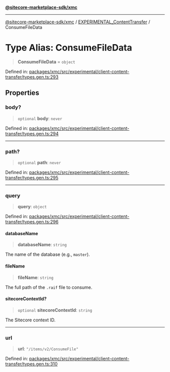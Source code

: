 [**@sitecore-marketplace-sdk/xmc**](../../../../README.md)

***

[@sitecore-marketplace-sdk/xmc](../../../../README.md) / [EXPERIMENTAL\_ContentTransfer](../README.md) / ConsumeFileData

# Type Alias: ConsumeFileData

> **ConsumeFileData** = `object`

Defined in: [packages/xmc/src/experimental/client-content-transfer/types.gen.ts:293](https://github.com/Sitecore/marketplace-sdk/blob/main/packages/xmc/src/experimental/client-content-transfer/types.gen.ts#L293)

## Properties

### body?

> `optional` **body**: `never`

Defined in: [packages/xmc/src/experimental/client-content-transfer/types.gen.ts:294](https://github.com/Sitecore/marketplace-sdk/blob/main/packages/xmc/src/experimental/client-content-transfer/types.gen.ts#L294)

***

### path?

> `optional` **path**: `never`

Defined in: [packages/xmc/src/experimental/client-content-transfer/types.gen.ts:295](https://github.com/Sitecore/marketplace-sdk/blob/main/packages/xmc/src/experimental/client-content-transfer/types.gen.ts#L295)

***

### query

> **query**: `object`

Defined in: [packages/xmc/src/experimental/client-content-transfer/types.gen.ts:296](https://github.com/Sitecore/marketplace-sdk/blob/main/packages/xmc/src/experimental/client-content-transfer/types.gen.ts#L296)

#### databaseName

> **databaseName**: `string`

The name of the database (e.g., `master`).

#### fileName

> **fileName**: `string`

The full path of the `.raif` file to consume.

#### sitecoreContextId?

> `optional` **sitecoreContextId**: `string`

The Sitecore context ID.

***

### url

> **url**: `"/items/v2/ConsumeFile"`

Defined in: [packages/xmc/src/experimental/client-content-transfer/types.gen.ts:310](https://github.com/Sitecore/marketplace-sdk/blob/main/packages/xmc/src/experimental/client-content-transfer/types.gen.ts#L310)
